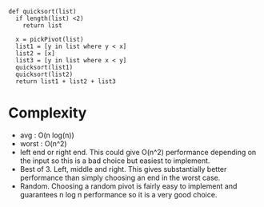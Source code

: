 ```
def quicksort(list)
  if length(list) <2)
    return list

  x = pickPivot(list)
  list1 = [y in list where y < x]
  list2 = [x]
  list3 = [y in list where x < y]
  quicksort(list1)
  quicksort(list2)
  return list1 + list2 + list3 
```
 
# Complexity
- avg : O(n log(n))
- worst : O(n^2)
- left end or right end. 
  This could give O(n^2) performance depending on the input so this is a bad choice but easiest to implement.
- Best of 3. Left, middle and right. 
  This gives substantially better performance than simply choosing an end in the worst case.
- Random. 
  Choosing a random pivot is fairly easy to implement and guarantees n log n performance so it is a very good choice.
